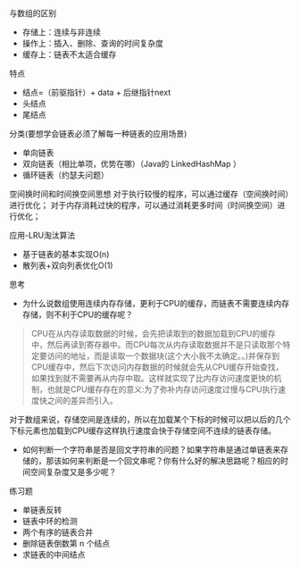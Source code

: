 与数组的区别
+ 存储上：连续与非连续
+ 操作上：插入、删除、查询的时间复杂度
+ 缓存上：链表不太适合缓存

特点
+ 结点=（前驱指针）+ data + 后继指针next
+ 头结点
+ 尾结点

分类(要想学会链表必须了解每一种链表的应用场景)
+ 单向链表
+ 双向链表（相比单项，优势在哪）（Java的 LinkedHashMap ）
+ 循环链表（约瑟夫问题）

空间换时间和时间换空间思想
对于执行较慢的程序，可以通过缓存（空间换时间）进行优化；
对于内存消耗过快的程序，可以通过消耗更多时间（时间换空间）进行优化；

应用-LRU淘汰算法
+ 基于链表的基本实现O(n)
+ 散列表+双向列表优化O(1)

思考
+ 为什么说数组使用连续内存存储，更利于CPU的缓存，而链表不需要连续内存存储，则不利于CPU的缓存呢？
> CPU在从内存读取数据的时候，会先把读取到的数据加载到CPU的缓存中，然后再读到寄存器中。而CPU每次从内存读取数据并不是只读取那个特定要访问的地址，而是读取一个数据块(这个大小我不太确定。。)并保存到CPU缓存中，然后下次访问内存数据的时候就会先从CPU缓存开始查找，如果找到就不需要再从内存中取。这样就实现了比内存访问速度更快的机制，也就是CPU缓存存在的意义:为了弥补内存访问速度过慢与CPU执行速度快之间的差异而引入。

对于数组来说，存储空间是连续的，所以在加载某个下标的时候可以把以后的几个下标元素也加载到CPU缓存这样执行速度会快于存储空间不连续的链表存储。

+ 如何判断一个字符串是否是回文字符串的问题？如果字符串是通过单链表来存储的，那该如何来判断是一个回文串呢？你有什么好的解决思路呢？相应的时间空间复杂度又是多少呢？

练习题
+ 单链表反转
+ 链表中环的检测
+ 两个有序的链表合并
+ 删除链表倒数第 n 个结点
+ 求链表的中间结点
